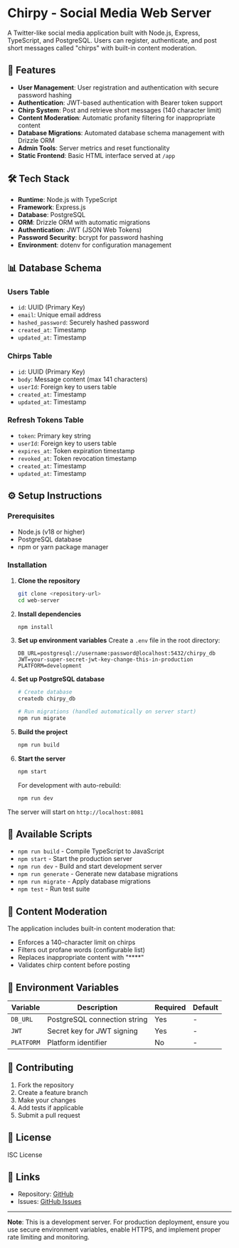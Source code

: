 # Chirpy - Social Media Web Server

A Twitter-like social media application built with Node.js, Express, TypeScript, and PostgreSQL. Users can register, authenticate, and post short messages called "chirps" with built-in content moderation.

## 🚀 Features

- **User Management**: User registration and authentication with secure password hashing
- **Authentication**: JWT-based authentication with Bearer token support
- **Chirp System**: Post and retrieve short messages (140 character limit)
- **Content Moderation**: Automatic profanity filtering for inappropriate content
- **Database Migrations**: Automated database schema management with Drizzle ORM
- **Admin Tools**: Server metrics and reset functionality
- **Static Frontend**: Basic HTML interface served at `/app`

## 🛠 Tech Stack

- **Runtime**: Node.js with TypeScript
- **Framework**: Express.js
- **Database**: PostgreSQL
- **ORM**: Drizzle ORM with automatic migrations
- **Authentication**: JWT (JSON Web Tokens)
- **Password Security**: bcrypt for password hashing
- **Environment**: dotenv for configuration management

## 📊 Database Schema

### Users Table
- `id`: UUID (Primary Key)
- `email`: Unique email address
- `hashed_password`: Securely hashed password
- `created_at`: Timestamp
- `updated_at`: Timestamp

### Chirps Table
- `id`: UUID (Primary Key)
- `body`: Message content (max 141 characters)
- `userId`: Foreign key to users table
- `created_at`: Timestamp
- `updated_at`: Timestamp

### Refresh Tokens Table
- `token`: Primary key string
- `userId`: Foreign key to users table
- `expires_at`: Token expiration timestamp
- `revoked_at`: Token revocation timestamp
- `created_at`: Timestamp
- `updated_at`: Timestamp

## ⚙️ Setup Instructions

### Prerequisites
- Node.js (v18 or higher)
- PostgreSQL database
- npm or yarn package manager

### Installation

1. **Clone the repository**
   ```bash
   git clone <repository-url>
   cd web-server
   ```

2. **Install dependencies**
   ```bash
   npm install
   ```

3. **Set up environment variables**
   Create a `.env` file in the root directory:
   ```env
   DB_URL=postgresql://username:password@localhost:5432/chirpy_db
   JWT=your-super-secret-jwt-key-change-this-in-production
   PLATFORM=development
   ```

4. **Set up PostgreSQL database**
   ```bash
   # Create database
   createdb chirpy_db
   
   # Run migrations (handled automatically on server start)
   npm run migrate
   ```

5. **Build the project**
   ```bash
   npm run build
   ```

6. **Start the server**
   ```bash
   npm start
   ```

   For development with auto-rebuild:
   ```bash
   npm run dev
   ```

The server will start on `http://localhost:8081`

## 🔧 Available Scripts

- `npm run build` - Compile TypeScript to JavaScript
- `npm start` - Start the production server
- `npm run dev` - Build and start development server
- `npm run generate` - Generate new database migrations
- `npm run migrate` - Apply database migrations
- `npm test` - Run test suite


## 🚦 Content Moderation

The application includes built-in content moderation that:
- Enforces a 140-character limit on chirps
- Filters out profane words (configurable list)
- Replaces inappropriate content with "****"
- Validates chirp content before posting

## 📝 Environment Variables

| Variable | Description | Required | Default |
|----------|-------------|----------|---------|
| `DB_URL` | PostgreSQL connection string | Yes | - |
| `JWT` | Secret key for JWT signing | Yes | - |
| `PLATFORM` | Platform identifier | No | - |

## 🤝 Contributing

1. Fork the repository
2. Create a feature branch
3. Make your changes
4. Add tests if applicable
5. Submit a pull request

## 📄 License

ISC License

## 🔗 Links

- Repository: [GitHub](https://github.com/GautamUpadhyayShorthillsAI/web-server)
- Issues: [GitHub Issues](https://github.com/GautamUpadhyayShorthillsAI/web-server/issues)

---

**Note**: This is a development server. For production deployment, ensure you use secure environment variables, enable HTTPS, and implement proper rate limiting and monitoring.